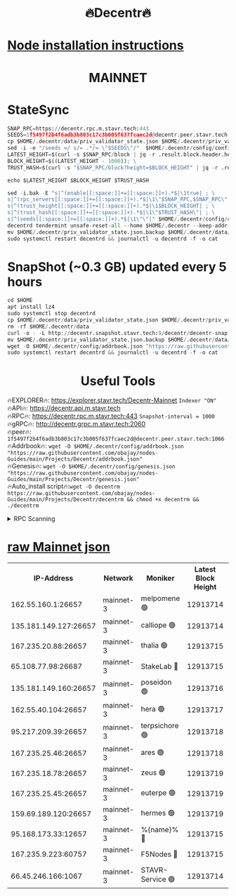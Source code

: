 <h1 align="center"> 🔥Decentr🔥</h1>

[Node installation instructions](https://github.com/obajay/nodes-Guides/tree/main/Projects/Decentr)
=
<h1 align="center"> MAINNET</h1>

# StateSync
```python
SNAP_RPC=https://decentr.rpc.m.stavr.tech:443
SEEDS=1f5497f2b4f6adb3b803c17c3b005f637fcaec2d@decentr.peer.stavr.tech:1066
cp $HOME/.decentr/data/priv_validator_state.json $HOME/.decentr/priv_validator_state.json.backup
sed -i -e "/seeds =/ s/= .*/= \"$SEEDS\"/"  $HOME/.decentr/config/config.toml
LATEST_HEIGHT=$(curl -s $SNAP_RPC/block | jq -r .result.block.header.height); \
BLOCK_HEIGHT=$((LATEST_HEIGHT - 1000)); \
TRUST_HASH=$(curl -s "$SNAP_RPC/block?height=$BLOCK_HEIGHT" | jq -r .result.block_id.hash)

echo $LATEST_HEIGHT $BLOCK_HEIGHT $TRUST_HASH

sed -i.bak -E "s|^(enable[[:space:]]+=[[:space:]]+).*$|\1true| ; \
s|^(rpc_servers[[:space:]]+=[[:space:]]+).*$|\1\"$SNAP_RPC,$SNAP_RPC\"| ; \
s|^(trust_height[[:space:]]+=[[:space:]]+).*$|\1$BLOCK_HEIGHT| ; \
s|^(trust_hash[[:space:]]+=[[:space:]]+).*$|\1\"$TRUST_HASH\"| ; \
s|^(seeds[[:space:]]+=[[:space:]]+).*$|\1\"\"|" $HOME/.decentr/config/config.toml
decentrd tendermint unsafe-reset-all --home $HOME/.decentr --keep-addr-book
mv $HOME/.decentr/priv_validator_state.json.backup $HOME/.decentr/data/priv_validator_state.json
sudo systemctl restart decentrd && journalctl -u decentrd -f -o cat
```
# SnapShot (~0.3 GB) updated every 5 hours
```python
cd $HOME
apt install lz4
sudo systemctl stop decentrd
cp $HOME/.decentr/data/priv_validator_state.json $HOME/.decentr/priv_validator_state.json.backup
rm -rf $HOME/.decentr/data
curl -o - -L http://decentr.snapshot.stavr.tech:9/decentr/decentr-snap.tar.lz4 | lz4 -c -d - | tar -x -C $HOME/.decentr --strip-components 2
mv $HOME/.decentr/priv_validator_state.json.backup $HOME/.decentr/data/priv_validator_state.json
wget -O $HOME/.decentr/config/addrbook.json "https://raw.githubusercontent.com/obajay/nodes-Guides/main/Projects/Decentr/addrbook.json"
sudo systemctl restart decentrd && journalctl -u decentrd -f -o cat
```

 <h1 align="center"> Useful Tools</h1>

🔥EXPLORER🔥:     https://explorer.stavr.tech/Decentr-Mainnet        `Indexer "ON"` \
🔥API🔥:          https://decentr.api.m.stavr.tech \
🔥RPC🔥:          https://decentr.rpc.m.stavr.tech:443              `Snapshot-interval = 1000` \
🔥gRPC🔥:         http://decentr.grpc.m.stavr.tech:2060 \
🔥peer🔥:         `1f5497f2b4f6adb3b803c17c3b005f637fcaec2d@decentr.peer.stavr.tech:1066` \
🔥Addrbook🔥:  `wget -O $HOME/.decentr/config/addrbook.json "https://raw.githubusercontent.com/obajay/nodes-Guides/main/Projects/Decentr/addrbook.json"` \
🔥Genesis🔥:  `wget -O $HOME/.decentr/config/genesis.json "https://raw.githubusercontent.com/obajay/nodes-Guides/main/Projects/Decentr/genesis.json"` \
🔥Auto_install script🔥:`wget -O decentrm https://raw.githubusercontent.com/obajay/nodes-Guides/main/Projects/Decentr/decentrm && chmod +x decentrm && ./decentrm`

<details>
<summary>RPC Scanning</summary>

<h2 align="center"> We scan nodes in real time every 4 hours. And we provide the final result of RPC endpoints.
We cannot influence the operation of these nodes in any way. </h2>


```python
If Voting Power is higher than 0 --> then the Node is a validator of the network and may be subject to attack and be a potential threat to the chain.
```
```python
We marked such validators with a red symbol
```

</details>

[raw Mainnet json](https://rpc-check.decentrm.stavr.tech/decentrm/rpc-decentrm-result.json)
=



<table><tr><th>IP-Address</th><th>Network</th><th>Moniker</th><th>Latest Block Height</th><th>Earliest Block Height</th><th>Catching Up</th><th>Tx Index</th><th>Voting Power</th><th>Scan Time</th></tr><tr><td>162.55.160.1:26657</td><td>mainnet-3</td><td>melpomene 🟢</td><td>12913714</td><td>1688950</td><td>False</td><td>on</td><td>0</td><td>2024-02-16T09:36:49.248043579UTC</td></tr><tr><td>135.181.149.127:26657</td><td>mainnet-3</td><td>calliope 🟢</td><td>12913714</td><td>1688950</td><td>False</td><td>on</td><td>0</td><td>2024-02-16T09:36:51.625672328UTC</td></tr><tr><td>167.235.20.88:26657</td><td>mainnet-3</td><td>thalia 🟢</td><td>12913715</td><td>1688950</td><td>False</td><td>on</td><td>0</td><td>2024-02-16T09:36:57.547249280UTC</td></tr><tr><td>65.108.77.98:26687</td><td>mainnet-3</td><td>StakeLab 🔴</td><td>12913715</td><td>1688950</td><td>False</td><td>on</td><td>5452566</td><td>2024-02-16T09:36:57.914646643UTC</td></tr><tr><td>135.181.149.160:26657</td><td>mainnet-3</td><td>poseidon 🟢</td><td>12913716</td><td>1688950</td><td>False</td><td>on</td><td>0</td><td>2024-02-16T09:37:02.583826502UTC</td></tr><tr><td>162.55.40.104:26657</td><td>mainnet-3</td><td>hera 🟢</td><td>12913717</td><td>1688950</td><td>False</td><td>on</td><td>0</td><td>2024-02-16T09:37:05.046200086UTC</td></tr><tr><td>95.217.209.39:26657</td><td>mainnet-3</td><td>terpsichore 🟢</td><td>12913718</td><td>1688950</td><td>False</td><td>on</td><td>0</td><td>2024-02-16T09:37:11.578511303UTC</td></tr><tr><td>167.235.25.46:26657</td><td>mainnet-3</td><td>ares 🟢</td><td>12913718</td><td>1688950</td><td>False</td><td>on</td><td>0</td><td>2024-02-16T09:37:13.900460040UTC</td></tr><tr><td>167.235.18.78:26657</td><td>mainnet-3</td><td>zeus 🟢</td><td>12913719</td><td>1688950</td><td>False</td><td>on</td><td>0</td><td>2024-02-16T09:37:16.181764542UTC</td></tr><tr><td>167.235.25.45:26657</td><td>mainnet-3</td><td>euterpe 🟢</td><td>12913719</td><td>1688950</td><td>False</td><td>on</td><td>0</td><td>2024-02-16T09:37:18.502014809UTC</td></tr><tr><td>159.69.189.120:26657</td><td>mainnet-3</td><td>hermes 🟢</td><td>12913719</td><td>1688950</td><td>False</td><td>on</td><td>0</td><td>2024-02-16T09:37:20.851533916UTC</td></tr><tr><td>95.168.173.33:12657</td><td>mainnet-3</td><td>%{name}% 🔴</td><td>12913715</td><td>8964001</td><td>False</td><td>on</td><td>4263900</td><td>2024-02-16T09:36:52.881081056UTC</td></tr><tr><td>167.235.9.223:60757</td><td>mainnet-3</td><td>F5Nodes 🔴</td><td>12913715</td><td>12380001</td><td>False</td><td>off</td><td>562</td><td>2024-02-16T09:36:53.214136675UTC</td></tr><tr><td>66.45.246.166:1067</td><td>mainnet-3</td><td>STAVR-Service 🟢</td><td>12913714</td><td>12913001</td><td>False</td><td>on</td><td>0</td><td>2024-02-16T09:36:52.252456471UTC</td></tr></table>
